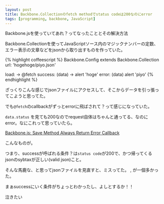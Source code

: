 ```yaml
---
layout: post
title: Backbone.Collectionのfetch methodでstatus codeは200なのにerror
tags: [programming, backbone, JavaScript]
---
```


Backbone.jsを使っていてあれ？ってなったこととその解決方法

Backbone.Collectionを使ってJavaScriptソース内のマジックナンバーの定数、エラー表示の文章などをjsonから取り出すものを作っていた。


{% highlight coffeescript %}
Backbone.Config extends Backbone.Collection
  url: 'hogehoge/piyo.json'

  load: ->
    @fetch
      success: (data) ->
        alert 'hoge'
      error: (data)
        alert 'piyo'
{% endhighlight %}

ざっくりこんな感じでjsonファイルにアクセスして、そこからデータを引っ張ってこようと思ってた。

でも```@fetch```のcallbackがずっとerrorに飛ばされて？って感じになっていた。

```data.status``` を見ても200なのでrequest自体はちゃんと通ってる、なのにerror。なにこれって思っていたら。

[Backbone.js: Save Method Always Return Error Callback]("http://stackoverflow.com/questions/10674564/backbone-js-save-method-always-return-error-callback")

こんなものが。

つまり、successが呼ばれる条件？は```status code```が200で、かつ帰ってくるjsonのsybtaxが正しい(valid json)こと。

そんな馬鹿な、と思ってjsonファイルを見直すと、ミスってた。 , が一個多かった。

まぁsuccessにいく条件がちょっとわかったし、よしとするか！！





泣きたい
